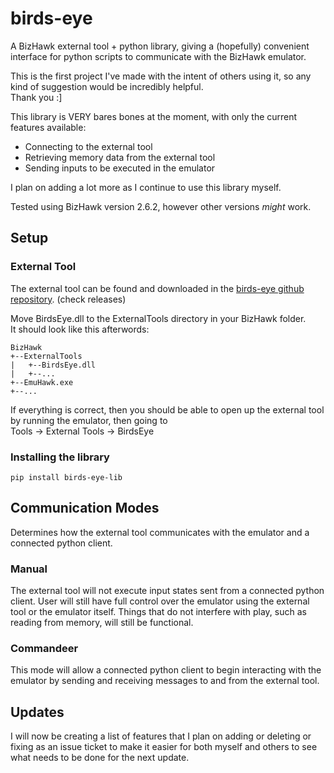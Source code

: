 # birds-eye
A BizHawk external tool + python library, giving a (hopefully) convenient interface for python scripts to communicate with the BizHawk emulator. <br/>

This is the first project I've made with the intent of others using it, so any kind of suggestion would be incredibly helpful. <br/>
Thank you :]

This library is VERY bares bones at the moment, with only the current features available: <br/>
- Connecting to the external tool <br/>
- Retrieving memory data from the external tool <br/>
- Sending inputs to be executed in the emulator <br/>

I plan on adding a lot more as I continue to use this library myself. <br/>

Tested using BizHawk version 2.6.2, however other versions *might* work.

## Setup

### External Tool
The external tool can be found and downloaded in the [birds-eye github repository](https://github.com/SkiHatDuckie/birds-eye). (check releases)

Move BirdsEye.dll to the ExternalTools directory in your BizHawk folder. <br/>
It should look like this afterwords:

```
BizHawk
+--ExternalTools
|   +--BirdsEye.dll
|   +--...
+--EmuHawk.exe
+--...
```

If everything is correct, then you should be able to open up the external tool by running the emulator, then going to <br/>
Tools -> External Tools -> BirdsEye

### Installing the library
`pip install birds-eye-lib`

## Communication Modes
Determines how the external tool communicates with the emulator and a connected python client.

### Manual
The external tool will not execute input states sent from a connected python client. User will still have
full control over the emulator using the external tool or the emulator itself. Things that do not interfere with
play, such as reading from memory, will still be functional.

### Commandeer
This mode will allow a connected python client to begin interacting with the emulator by sending and receiving
messages to and from the external tool.

## Updates
I will now be creating a list of features that I plan on adding or deleting or fixing as an issue ticket to make 
it easier for both myself and others to see what needs to be done for the next update.
